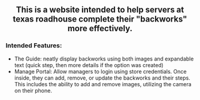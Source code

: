 ## <p align="center">This is a website intended to help servers at texas roadhouse complete their "backworks" more effectively.</p>

### Intended Features: 
- The Guide: neatly display backworks using both images and expandable text (quick step, then more details if the option was created)
- Manage Portal: Allow managers to login using store credentials. Once inside, they can add, remove, or update the backworks and their steps. This includes the ability to add and remove images, utilizing the camera on their phone.
